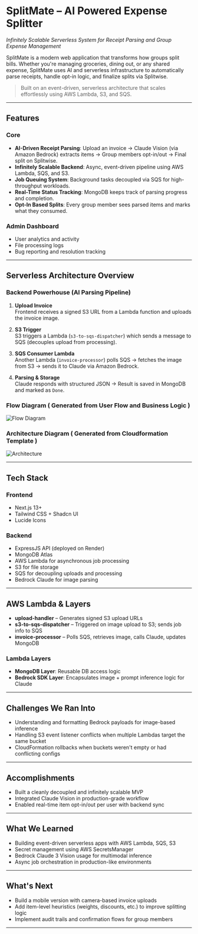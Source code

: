 # SplitMate – AI Powered Expense Splitter

_Infinitely Scalable Serverless System for Receipt Parsing and Group Expense Management_

SplitMate is a modern web application that transforms how groups split bills. Whether you're managing groceries, dining out, or any shared expense, SplitMate uses AI and serverless infrastructure to automatically parse receipts, handle opt-in logic, and finalize splits via Splitwise.

> Built on an event-driven, serverless architecture that scales effortlessly using AWS Lambda, S3, and SQS.

---

## Features

### Core

- **AI-Driven Receipt Parsing**: Upload an invoice → Claude Vision (via Amazon Bedrock) extracts items → Group members opt-in/out → Final split on Splitwise.
- **Infinitely Scalable Backend**: Async, event-driven pipeline using AWS Lambda, SQS, and S3.
- **Job Queuing System**: Background tasks decoupled via SQS for high-throughput workloads.
- **Real-Time Status Tracking**: MongoDB keeps track of parsing progress and completion.
- **Opt-In Based Splits**: Every group member sees parsed items and marks what they consumed.

### Admin Dashboard

- User analytics and activity
- File processing logs
- Bug reporting and resolution tracking

---

## Serverless Architecture Overview

### Backend Powerhouse (AI Parsing Pipeline)

1. **Upload Invoice**  
   Frontend receives a signed S3 URL from a Lambda function and uploads the invoice image.

2. **S3 Trigger**  
   S3 triggers a Lambda (`s3-to-sqs-dispatcher`) which sends a message to SQS (decouples upload from processing).

3. **SQS Consumer Lambda**  
   Another Lambda (`invoice-processor`) polls SQS → fetches the image from S3 → sends it to Claude via Amazon Bedrock.

4. **Parsing & Storage**  
   Claude responds with structured JSON → Result is saved in MongoDB and marked as `Done`.

### Flow Diagram ( Generated from User Flow and Business Logic )

![Flow Diagram](https://resume-jenish.s3.us-east-1.amazonaws.com/image.png)

### Architecture Diagram ( Generated from Cloudformation Template )

![Architecture](https://resume-jenish.s3.us-east-1.amazonaws.com/Architecture.png)

---

## Tech Stack

### Frontend

- Next.js 13+
- Tailwind CSS + Shadcn UI
- Lucide Icons

### Backend

- ExpressJS API (deployed on Render)
- MongoDB Atlas
- AWS Lambda for asynchronous job processing
- S3 for file storage
- SQS for decoupling uploads and processing
- Bedrock Claude for image parsing

---

## AWS Lambda & Layers

- **upload-handler** – Generates signed S3 upload URLs
- **s3-to-sqs-dispatcher** – Triggered on image upload to S3; sends job info to SQS
- **invoice-processor** – Polls SQS, retrieves image, calls Claude, updates MongoDB

### Lambda Layers

- **MongoDB Layer**: Reusable DB access logic
- **Bedrock SDK Layer**: Encapsulates image + prompt inference logic for Claude

---

## Challenges We Ran Into

- Understanding and formatting Bedrock payloads for image-based inference
- Handling S3 event listener conflicts when multiple Lambdas target the same bucket
- CloudFormation rollbacks when buckets weren't empty or had conflicting configs

---

## Accomplishments

- Built a cleanly decoupled and infinitely scalable MVP
- Integrated Claude Vision in production-grade workflow
- Enabled real-time item opt-in/out per user with backend sync

---

## What We Learned

- Building event-driven serverless apps with AWS Lambda, SQS, S3
- Secret management using AWS SecretsManager
- Bedrock Claude 3 Vision usage for multimodal inference
- Async job orchestration in production-like environments

---

## What's Next

- Build a mobile version with camera-based invoice uploads
- Add item-level heuristics (weights, discounts, etc.) to improve splitting logic
- Implement audit trails and confirmation flows for group members

---

